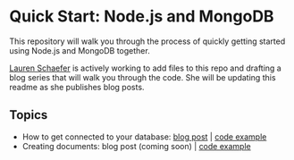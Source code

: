 # Quick Start: Node.js and MongoDB

This repository will walk you through the process of quickly getting started using Node.js and MongoDB together.  

[Lauren Schaefer](https://github.com/ljhaywar) is actively working to add files to this repo and drafting a blog series that will walk you through the code.  She will be updating this readme as she publishes blog posts.

## Topics

* How to get connected to your database: [blog post](https://www.mongodb.com/blog/post/quick-start-nodejs-mongodb--how-to-get-connected-to-your-database) | [code example](connection.js)
* Creating documents: blog post (coming soon) | [code example](create.js)
